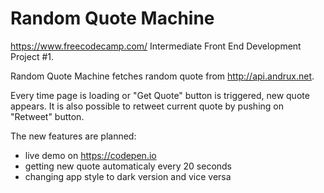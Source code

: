 # Random Quote Machine
https://www.freecodecamp.com/ Intermediate Front End Development Project #1. 

Random Quote Machine fetches random quote from http://api.andrux.net. 

Every time page is loading or "Get Quote" button is triggered, new quote appears.
It is also possible to retweet current quote by pushing on "Retweet" button.

The new features are planned:
- live demo on https://codepen.io
- getting new quote automaticaly every 20 seconds
- changing app style to dark version and vice versa
